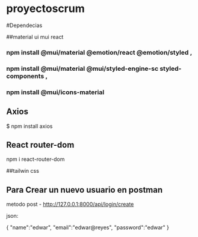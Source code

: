 # proyectoscrum



#Dependecias 

##material ui mui react
### npm install @mui/material @emotion/react @emotion/styled ,
### npm install @mui/material @mui/styled-engine-sc styled-components ,
### npm install @mui/icons-material


## Axios

$ npm install axios

## React router-dom

npm i react-router-dom

##tailwin css

## Para Crear un nuevo usuario en postman

metodo post - http://127.0.0.1:8000/api/login/create

json:

{
     "name":"edwar",
    "email":"edwar@reyes",
    "password":"edwar"
}






